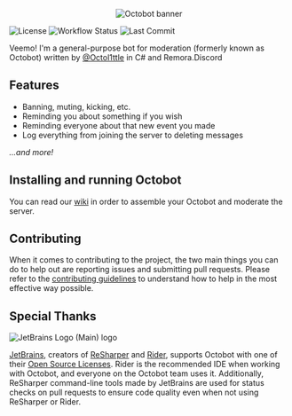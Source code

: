 <p align="center">
    <img src="https://mctaylors.ddns.net/cdn/octobot-banner.png" alt="Octobot banner"/>
</p>

![License](https://img.shields.io/github/license/LabsDevelopment/Octobot)
![Workflow Status](https://img.shields.io/github/actions/workflow/status/LabsDevelopment/Octobot/.github/workflows/build-push.yml?branch=master&logo=ReSharper)
![Last Commit](https://img.shields.io/github/last-commit/LabsDevelopment/Octobot)

Veemo! I'm a general-purpose bot for moderation (formerly known as Octobot) written by [@Octol1ttle](https://github.com/Octol1ttle) in C# and Remora.Discord

## Features

* Banning, muting, kicking, etc.
* Reminding you about something if you wish
* Reminding everyone about that new event you made
* Log everything from joining the server to deleting messages

*...and more!*

## Installing and running Octobot

You can read our [wiki](https://github.com/LabsDevelopment/Octobot/wiki) in order to assemble your Octobot and
moderate the server.

## Contributing

When it comes to contributing to the project, the two main things you can do to help out are reporting issues and
submitting pull requests. Please refer to the [contributing guidelines](CONTRIBUTING.md) to understand how to help in
the most effective way possible.

## Special Thanks

![JetBrains Logo (Main) logo](https://resources.jetbrains.com/storage/products/company/brand/logos/jb_beam.svg)

[JetBrains](https://www.jetbrains.com/), creators of [ReSharper](https://www.jetbrains.com/resharper)
and [Rider](https://www.jetbrains.com/rider), supports Octobot with one of
their [Open Source Licenses](https://jb.gg/OpenSourceSupport).
Rider is the recommended IDE when working with Octobot, and everyone on the Octobot team uses it.
Additionally, ReSharper command-line tools made by JetBrains are used for status checks on pull requests to ensure code
quality even when not using ReSharper or Rider.
